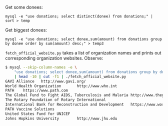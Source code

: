 Get some donees:

    mysql -e "use donations; select distinct(donee) from donations;" | sort > temp

Get biggest donees:

    mysql -e "use donations; select donee,sum(amount) from donations group by donee order by sum(amount) desc;" > temp3

`fetch_official_website.py` takes a list of organization names and prints out
corresponding organization websites. Observe:

```bash
$ mysql --skip-column-names -e \
    "use donations; select donee,sum(amount) from donations group by donee order by sum(amount) desc;" \
    | head -10 | cut -f1 | ./fetch_official_website.py
GAVI Alliance   http://www.gavi.org/
World Health Organization       http://www.who.int
PATH    https://www.path.com
The Global Fund to Fight AIDS, Tuberculosis and Malaria http://www.theglobalfund.org/
The Rotary Foundation of Rotary International
International Bank for Reconstruction and Development   https://www.worldbank.org/en/about/what-we-do/brief/ibrd
PATH Vaccine Solutions
United States Fund for UNICEF
Johns Hopkins University        http://www.jhu.edu
```
